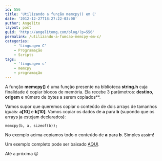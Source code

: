 ```yaml
---
id: 556
title: 'Utilizando a função memcpy() em C'
date: '2012-12-27T18:27:22-03:00'
author: Angelito
layout: post
guid: 'http://angelitomg.com/blog/?p=556'
permalink: /utilizando-a-funcao-memcpy-em-c/
categories:
    - 'Linguagem C'
    - Programação
    - Scripts
tags:
    - 'linguagem c'
    - memcpy
    - programação
---
```


A função **memcpy()** é uma função presente na biblioteca **string.h** cuja finalidade é copiar blocos de memória. Ela recebe 3 parâmetros: **destino**, **origem** e número de bytes a serem copiados**.

Vamos supor que queremos copiar o conteúdo de dois arrays de tamanhos iguais: **a\[10\]** e **b\[10\]**. Vamos copiar os dados de **a** para **b** (supondo que os arrays ja estejam declarados):

`memcpy(b, a, sizeof(b));`

No exemplo acima copiamos todo o conteúdo de **a** para **b**. Simples assim!

Um exemplo completo pode ser baixado [AQUI](https://angelitomg.github.io/downloads/memcpy.c).

Até a próxima 😉
